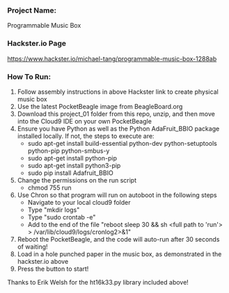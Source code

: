 ### Project Name:
Programmable Music Box

### Hackster.io Page
https://www.hackster.io/michael-tang/programmable-music-box-1288ab

### How To Run:
1. Follow assembly instructions in above Hackster link to create physical music box
2. Use the latest PocketBeagle image from BeagleBoard.org
3. Download this project_01 folder from this repo, unzip, and then move into the Cloud9 IDE on your own PocketBeagle
4. Ensure you have Python as well as the Python AdaFruit_BBIO package installed locally. If not, the steps to execute are:
    - sudo apt-get install build-essential python-dev python-setuptools python-pip python-smbus-y
    - sudo apt-get install python-pip
    - sudo apt-get install python3-pip
    - sudo pip install Adafruit_BBIO
5. Change the permissions on the run script
    - chmod 755 run
6. Use Chron so that program will run on autoboot in the following steps
    - Navigate to your local cloud9 folder
    - Type "mkdir logs"
    - Type "sudo crontab -e"
    - Add to the end of the file "reboot sleep 30 && sh <full path to 'run'> > /var/lib/cloud9/logs/cronlog2>&1"
7. Reboot the PocketBeagle, and the code will auto-run after 30 seconds of waiting! 
8. Load in a hole punched paper in the music box, as demonstrated in the hackster.io above
9. Press the button to start!

Thanks to Erik Welsh for the ht16k33.py library included above!
